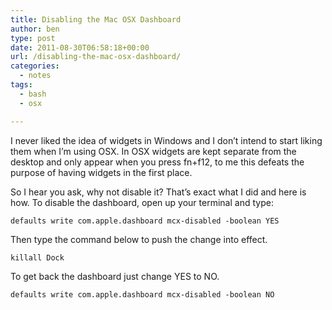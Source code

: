 ```yaml
---
title: Disabling the Mac OSX Dashboard
author: ben
type: post
date: 2011-08-30T06:58:18+00:00
url: /disabling-the-mac-osx-dashboard/
categories:
  - notes
tags:
  - bash
  - osx

---
```

I never liked the idea of widgets in Windows and I don&#8217;t intend to start liking them when I&#8217;m using OSX. In OSX widgets are kept separate from the desktop and only appear when you press fn+f12, to me this defeats the purpose of having widgets in the first place.

So I hear you ask, why not disable it? That&#8217;s exact what I did and here is how. To disable the dashboard, open up your terminal and type:

```shell
defaults write com.apple.dashboard mcx-disabled -boolean YES 
```

Then type the command below to push the change into effect.

```shell
killall Dock
```

To get back the dashboard just change YES to NO.

```shell
defaults write com.apple.dashboard mcx-disabled -boolean NO
```

